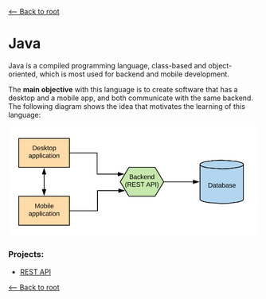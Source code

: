 [<-- Back to root](../README.md)

# **Java**

Java is a compiled programming language, class-based and object-oriented, which is most used for backend and mobile development.

The **main objective** with this language is to create software that has a desktop and a mobile app, and both communicate with the same backend. The following diagram shows the idea that motivates the learning of this language:

![Structure](./docs/img/Structure.png)

### Projects:

+ [REST API](../HernanCano/REST_API/README.md)


[<-- Back to root](../README.md)
